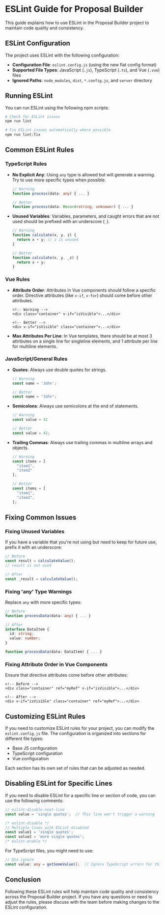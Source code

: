 # ESLint Guide for Proposal Builder

This guide explains how to use ESLint in the Proposal Builder project to maintain code quality and consistency.

## ESLint Configuration

The project uses ESLint with the following configuration:

- **Configuration File**: `eslint.config.js` (using the new flat config format)
- **Supported File Types**: JavaScript (`.js`), TypeScript (`.ts`), and Vue (`.vue`) files
- **Ignored Paths**: `node_modules`, `dist`, `*.config.js`, and `server` directory

## Running ESLint

You can run ESLint using the following npm scripts:

```bash
# Check for ESLint issues
npm run lint

# Fix ESLint issues automatically where possible
npm run lint:fix
```

## Common ESLint Rules

### TypeScript Rules

- **No Explicit Any**: Using `any` type is allowed but will generate a warning. Try to use more specific types when possible.
  ```typescript
  // Warning
  function process(data: any) { ... }
  
  // Better
  function process(data: Record<string, unknown>) { ... }
  ```

- **Unused Variables**: Variables, parameters, and caught errors that are not used should be prefixed with an underscore (`_`).
  ```typescript
  // Warning
  function calculate(x, y, z) {
    return x + y; // z is unused
  }
  
  // Better
  function calculate(x, y, _z) {
    return x + y;
  }
  ```

### Vue Rules

- **Attribute Order**: Attributes in Vue components should follow a specific order. Directive attributes (like `v-if`, `v-for`) should come before other attributes.
  ```vue
  <!-- Warning -->
  <div class="container" v-if="isVisible">...</div>
  
  <!-- Better -->
  <div v-if="isVisible" class="container">...</div>
  ```

- **Max Attributes Per Line**: In Vue templates, there should be at most 3 attributes on a single line for singleline elements, and 1 attribute per line for multiline elements.

### JavaScript/General Rules

- **Quotes**: Always use double quotes for strings.
  ```javascript
  // Warning
  const name = 'John';
  
  // Better
  const name = "John";
  ```

- **Semicolons**: Always use semicolons at the end of statements.
  ```javascript
  // Warning
  const value = 42
  
  // Better
  const value = 42;
  ```

- **Trailing Commas**: Always use trailing commas in multiline arrays and objects.
  ```javascript
  // Warning
  const items = [
    "item1",
    "item2"
  ];
  
  // Better
  const items = [
    "item1",
    "item2",
  ];
  ```

## Fixing Common Issues

### Fixing Unused Variables

If you have a variable that you're not using but need to keep for future use, prefix it with an underscore:

```typescript
// Before
const result = calculateValue();
// result is not used

// After
const _result = calculateValue();
```

### Fixing 'any' Type Warnings

Replace `any` with more specific types:

```typescript
// Before
function processData(data: any) { ... }

// After
interface DataItem {
  id: string;
  value: number;
}

function processData(data: DataItem) { ... }
```

### Fixing Attribute Order in Vue Components

Ensure that directive attributes come before other attributes:

```vue
<!-- Before -->
<div class="container" ref="myRef" v-if="isVisible">...</div>

<!-- After -->
<div v-if="isVisible" class="container" ref="myRef">...</div>
```

## Customizing ESLint Rules

If you need to customize ESLint rules for your project, you can modify the `eslint.config.js` file. The configuration is organized into sections for different file types:

- Base JS configuration
- TypeScript configuration
- Vue configuration

Each section has its own set of rules that can be adjusted as needed.

## Disabling ESLint for Specific Lines

If you need to disable ESLint for a specific line or section of code, you can use the following comments:

```javascript
// eslint-disable-next-line
const value = 'single quotes';  // This line won't trigger a warning

/* eslint-disable */
// Multiple lines with ESLint disabled
const value1 = 'single quotes';
const value2 = 'more single quotes';
/* eslint-enable */
```

For TypeScript files, you might need to use:

```typescript
// @ts-ignore
const value: any = getSomeValue();  // Ignore TypeScript errors for this line
```

## Conclusion

Following these ESLint rules will help maintain code quality and consistency across the Proposal Builder project. If you have any questions or need to adjust the rules, please discuss with the team before making changes to the ESLint configuration.
